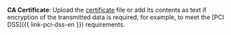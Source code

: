 **CA Certificate**: Upload the [certificate](../../../../../managed-mysql/operations/connect.md#get-ssl-cert) file or add its contents as text if encryption of the transmitted data is required, for example, to meet the [PCI DSS]({{ link-pci-dss-en }}) requirements.
